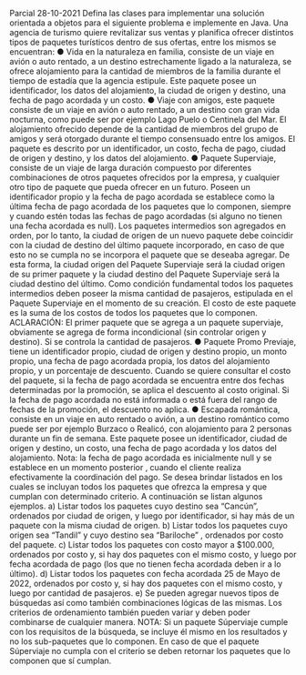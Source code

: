 Parcial 28-10-2021
Defina las clases para implementar una solución orientada a objetos para el siguiente problema e implemente
en Java.
Una agencia de turismo quiere revitalizar sus ventas y planifica ofrecer distintos tipos de paquetes turísticos
dentro de sus ofertas, entre los mismos se encuentran:
● Vida en la naturaleza en familia, consiste de un viaje en avión o auto
rentado, a un destino estrechamente ligado a la naturaleza, se ofrece
alojamiento para la cantidad de miembros de la familia durante el
tiempo de estadía que la agencia estipule. Este paquete posee un
identificador, los datos del alojamiento, la ciudad de origen y destino,
una fecha de pago acordada y un costo.
● Viaje con amigos, este paquete consiste de un viaje en avión o auto
rentado, a un destino con gran vida nocturna, como puede ser por
ejemplo Lago Puelo o Centinela del Mar. El alojamiento ofrecido
depende de la cantidad de miembros del grupo de amigos y será
otorgado durante el tiempo consensuado entre los amigos. El paquete
es descrito por un identificador, un costo, fecha de pago, ciudad de origen y destino, y los datos del
alojamiento.
● Paquete Superviaje, consiste de un viaje de larga duración compuesto por diferentes combinaciones
de otros paquetes ofrecidos por la empresa, y cualquier otro tipo de paquete que pueda ofrecer en un
futuro. Poseen un identificador propio y la fecha de pago acordada se establece como la última fecha
de pago acordada de los paquetes que lo componen, siempre y cuando estén todas las fechas de pago
acordadas (si alguno no tienen una fecha acordada es null). Los paquetes intermedios son agregados
en orden, por lo tanto, la ciudad de origen de un nuevo paquete debe coincidir con la ciudad de destino
del último paquete incorporado, en caso de que esto no se cumpla no se incorpora el paquete que se
deseaba agregar. De esta forma, la ciudad origen del Paquete Superviaje será la ciudad origen de su
primer paquete y la ciudad destino del Paquete Superviaje será la ciudad destino del último. Como
condición fundamental todos los paquetes intermedios deben poseer la misma cantidad de pasajeros,
estipulada en el Paquete Superviaje en el momento de su creación. El costo de este paquete es la
suma de los costos de todos los paquetes que lo componen.
ACLARACIÓN: El primer paquete que se agrega a un paquete superviaje, obviamente se agrega de
forma incondicional (sin controlar origen y destino). Si se controla la cantidad de pasajeros.
● Paquete Promo Previaje, tiene un identificador propio, ciudad de origen y destino propio, un monto
propio, una fecha de pago acordada propia, los datos del alojamiento propio, y un porcentaje de
descuento. Cuando se quiere consultar el costo del
paquete, si la fecha de pago acordada se encuentra
entre dos fechas determinadas por la promoción, se
aplica el descuento al costo original. Si la fecha de pago
acordada no está informada o está fuera del rango de
fechas de la promoción, el descuento no aplica.
● Escapada romántica, consiste en un viaje en auto
rentado o avión, a un destino romántico como puede ser
por ejemplo Burzaco o Realicó, con alojamiento para 2
personas durante un fin de semana. Este paquete posee
un identificador, ciudad de origen y destino, un costo, una fecha de pago acordada y los datos del
alojamiento.
Nota: la fecha de pago acordada es inicialmente null y se establece en un momento posterior , cuando el
cliente realiza efectivamente la coordinación del pago.
Se desea brindar listados en los cuales se incluyan todos los paquetes que ofrezca la empresa y que
cumplan con determinado criterio. A continuación se listan algunos ejemplos.
a) Listar todos los paquetes cuyo destino sea “Cancún”, ordenados por ciudad de origen, y luego
por identificador, si hay más de un paquete con la misma ciudad de origen.
b) Listar todos los paquetes cuyo origen sea “Tandil” y cuyo destino sea “Bariloche” , ordenados por
costo del paquete.
c) Listar todos los paquetes con costo mayor a $100.000, ordenados por costo y, si hay dos
paquetes con el mismo costo, y luego por fecha acordada de pago (los que no tienen fecha
acordada deben ir a lo último).
d) Listar todos los paquetes con fecha acordada 25 de Mayo de 2022, ordenados por costo y, si hay
dos paquetes con el mismo costo, y luego por cantidad de pasajeros.
e) Se pueden agregar nuevos tipos de búsquedas así como también combinaciones lógicas de las
mismas. Los criterios de ordenamiento también pueden variar y deben poder combinarse de
cualquier manera.
NOTA: Si un paquete Súperviaje cumple con los requisitos de la búsqueda, se incluye él mismo en los
resultados y no los sub-paquetes que lo componen. En caso de que el paquete Súperviaje no cumpla
con el criterio se deben retornar los paquetes que lo componen que sí cumplan.